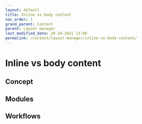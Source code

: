 ```yaml
---
layout: default
title: Inline vs body content
nav_order: 1
grand_parent: Content
parent: Layout manager
last_modified_date: 20-10-2021 13:00
permalink: /content/layout-manager/inline-vs-body-content/
---
```


# Inline vs body content

## Concept

## Modules

## Workflows
